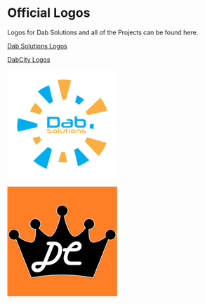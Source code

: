 # Official Logos

Logos for Dab Solutions and all of the Projects can be found here. 


[Dab Solutions Logos](https://github.com/dabsolutions/official-logos/tree/master/Dab%20Solutions)

[DabCity Logos](https://github.com/dabsolutions/official-logos/tree/master/DabCity)



![Dab Solutions](Dab%20Solutions/Transparent/DSLogo-TRP-S250.png)

![DabCity](DabCity/DC-CrownLogo/DabCity_CrownLogo-md.png)


